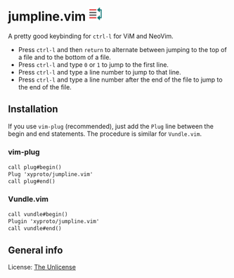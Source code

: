 # jumpline.vim ![logo](img/jumpline32.png)

A pretty good keybinding for `ctrl-l` for ViM and NeoVim.

* Press `ctrl-l` and then `return` to alternate between jumping to the top of a file and to the bottom of a file.
* Press `ctrl-l` and type `0` or `1` to jump to the first line.
* Press `ctrl-l` and type a line number to jump to that line.
* Press `ctrl-l` and type a line number after the end of the file to jump to the end of the file.

## Installation

If you use `vim-plug` (recommended), just add the `Plug` line between the begin and end statements.
The procedure is similar for `Vundle.vim`.

### vim-plug

    call plug#begin()
    Plug 'xyproto/jumpline.vim'
    call plug#end()

### Vundle.vim

    call vundle#begin()
    Plugin 'xyproto/jumpline.vim'
    call vundle#end()

## General info

License: [The Unlicense](https://choosealicense.com/licenses/unlicense/)
